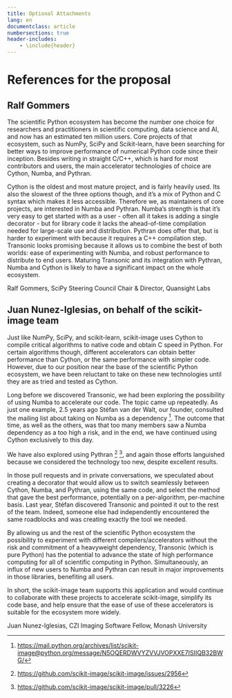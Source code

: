 ```yaml
---
title: Optional Attachments
lang: en
documentclass: article
numbersections: true
header-includes:
    - \include{header}
---
```


# References for the proposal

## Ralf Gommers

The scientific Python ecosystem has become the number one choice for
researchers and practitioners in scientific computing, data science and AI, and
now has an estimated ten million users. Core projects of that ecosystem, such
as NumPy, SciPy and Scikit-learn, have been searching for better ways to
improve performance of numerical Python code since their inception. Besides
writing in straight C/C++, which is hard for most contributors and users, the
main accelerator technologies of choice are Cython, Numba, and Pythran.

Cython is the oldest and most mature project, and is fairly heavily used. Its
also the slowest of the three options though, and it’s a mix of Python and C
syntax which makes it less accessible. Therefore we, as maintainers of core
projects, are interested in Numba and Pythran. Numba’s strength is that it’s
very easy to get started with as a user - often all it takes is adding a single
decorator - but for library code it lacks the ahead-of-time compilation needed
for large-scale use and distribution. Pythran does offer that, but is harder to
experiment with because it requires a C++ compilation step. Transonic looks
promising because it allows us to combine the best of both worlds: ease of
experimenting with Numba, and robust performance to distribute to end users.
Maturing Transonic and its integration with Pythran, Numba and Cython is likely
to have a significant impact on the whole ecosystem.

Ralf Gommers, SciPy Steering Council Chair & Director, Quansight Labs

## Juan Nunez-Iglesias, on behalf of the scikit-image team

Just like NumPy, SciPy, and scikit-learn, scikit-image uses Cython to compile
critical algorithms to native code and obtain C speed in Python. For certain
algorithms though, different accelerators can obtain better performance than
Cython, or the same performance with simpler code. However, due to our position
near the base of the scientific Python ecosystem, we have been reluctant to
take on these new technologies until they are as tried and tested as Cython.

Long before we discovered Transonic, we had been exploring the possibility of
using Numba to accelerate our code. The topic came up repeatedly. As just one
example, 2.5 years ago Stéfan van der Walt, our founder, consulted the mailing
list about taking on Numba as a dependency [^1]. The outcome that time, as well
as the others, was that too many members saw a Numba dependency as a too high a
risk, and in the end, we have continued using Cython exclusively to this day.

We have also explored using Pythran [^2] [^3], and again those efforts languished
because we considered the technology too new, despite excellent results.

In those pull requests and in private conversations, we speculated about
creating a decorator that would allow us to switch seamlessly between Cython,
Numba, and Pythran, using the same code, and select the method that gave the
best performance, potentially on a per-algorithm, per-machine basis. Last year,
Stéfan discovered Transonic and pointed it out to the rest of the team. Indeed,
someone else had independently encountered the same roadblocks and was creating
exactly the tool we needed.

By allowing us and the rest of the scientific Python ecosystem the possibility
to experiment with different compilers/accelerators without the risk and
commitment of a heavyweight dependency, Transonic (which is pure Python) has
the potential to advance the state of high performance computing for all of
scientific computing in Python. Simultaneously, an influx of new users to Numba
and Pythran can result in major improvements in those libraries, benefiting all
users.

In short, the scikit-image team supports this application and would continue to
collaborate with these projects to accelerate scikit-image, simplify its code
base, and help ensure that the ease of use of these accelerators is suitable
for the ecosystem more widely.

Juan Nunez-Iglesias, CZI Imaging Software Fellow, Monash University

[^1]: <https://mail.python.org/archives/list/scikit-image@python.org/message/N5OQERDWVYZVVJVOPXXE7ISIIQB32BWG/>

[^2]: <https://github.com/scikit-image/scikit-image/issues/2956>

[^3]: <https://github.com/scikit-image/scikit-image/pull/3226>
